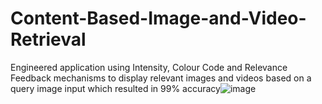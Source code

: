 # Content-Based-Image-and-Video-Retrieval
Engineered application using Intensity, Colour Code and Relevance Feedback mechanisms to display relevant images and videos based on a query image input which resulted in 99% accuracy![image](https://github.com/Srilekha28/Content-Based-Image-and-Video-Retrieval/assets/111385635/c394122a-acbc-4514-bd79-2232c1364aa7)
